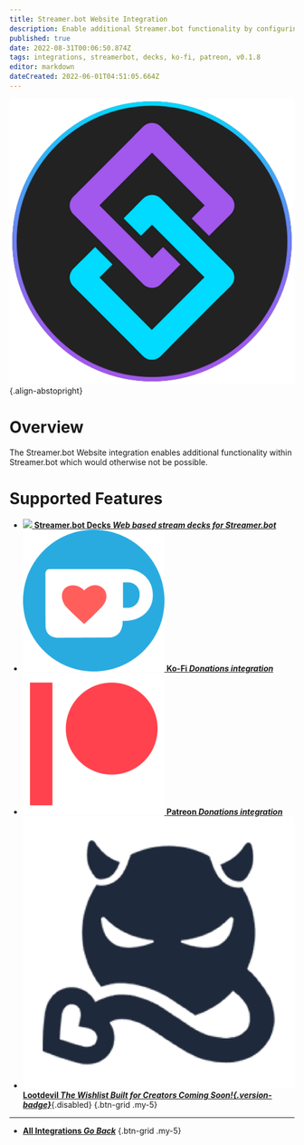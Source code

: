 ```yaml
---
title: Streamer.bot Website Integration
description: Enable additional Streamer.bot functionality by configuring the Streamer.bot Website integration!
published: true
date: 2022-08-31T00:06:50.874Z
tags: integrations, streamerbot, decks, ko-fi, patreon, v0.1.8
editor: markdown
dateCreated: 2022-06-01T04:51:05.664Z
---
```


![streamerbot.png](/logos/streamerbot.png){.align-abstopright}
# Overview

The Streamer.bot Website integration enables additional functionality within Streamer.bot which would otherwise not be possible.

# Supported Features
- [<img src="https://streamer.bot/logo.svg"/> **Streamer.bot Decks *Web based stream decks for Streamer.bot***](/en/Extended-Features/HTML-Decks)
- [<img src="/logos/kofi.png"/> **Ko-Fi *Donations integration***](/en/Integrations/Ko-Fi)
- [<img src="/logos/patreon.png"/> **Patreon *Donations integration***](/en/Integrations/Patreon)
- [<img src="/logos/lootdevil.png"/> **Lootdevil *The Wishlist Built for Creators *Coming Soon!*{.version-badge}***](/en/Integrations/Lootdevil){.disabled}
{.btn-grid .my-5}

---

- [<i class="mdi mdi-chevron-left"></i> **All Integrations *Go Back***](/en/Integrations)
{.btn-grid .my-5}
